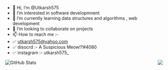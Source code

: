 

- 👋 Hi, I’m @Utkarsh575
- 👀 I’m interested in software developmnent 
- 🌱 I’m currently learning data structures and algorithms , web development
- 💞️ I’m looking to collaborate on projects 
- 📫 How to reach me :- 
- ✅  utkarsh575@yahoo.com
- ✅  disocrd :- A Suspicious Meow!?#4080 
- ✅  instagram :- utkarsh575_

![GitHub Stats](https://github-readme-stats.vercel.app/api?username=utkarsh575&theme=radical)
<img align="right" src="https://github-readme-stats.vercel.app/api/top-langs/?username=utkarsh575" />

<!---
Utkarsh575/Utkarsh575 is a ✨ special ✨ repository because its `README.md` (this file) appears on your GitHub profile.
You can click the Preview link to take a look at your changes.
--->
